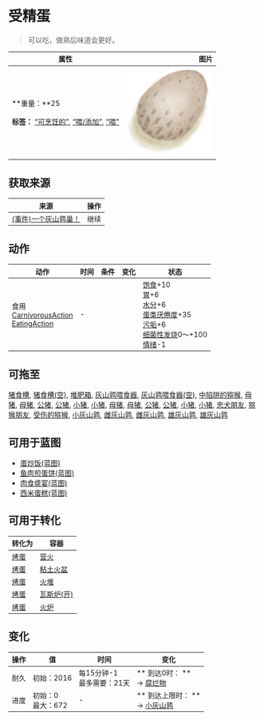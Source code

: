 # 受精蛋  
> 可以吃，做熟后味道会更好。  
  
  属性  |   图片   
 ----  |  ----:   
 **重量：**25<br><br>**标签：**	[“可烹饪的”](tag_Cookable.md), [“喂/添加”](tag_Feed.md), [“喂”](tag_Meat.md)  |  ![](Sprite/Egg.png)   
  
## 获取来源  
来源  |  操作  
----  |  ----  
[(事件)一个灰山鹑巢！](Event_PartridgeNest.md)  |  继续  
## 动作  
动作  |  时间  |  条件  |  变化  |  状态  
----  |  ----  |  ----  |  ----  |  ----  
食用<br>[CarnivorousAction](CarnivorousAction.md)<br>[EatingAction](EatingAction.md)  |  -  |    |    |  [饱食](Satiation.md)+10<br>[胃](Stomach.md)+6<br>[水分](Hydration.md)+6<br>[蛋类<nobr>厌倦度</nobr>](SaturationEggs.md)+35<br>[污垢](Filth.md)+6<br>[细菌性发烧](BacteriaFever.md)0～+100<br>[情绪](Morale.md)-1  
## 可拖至  
[猪食槽](BoarFeeder.md), [猪食槽(空)](BoarFeederEmpty.md), [堆肥箱](CompostBin.md), [灰山鹑喂食器](PartridgeFeeder.md), [灰山鹑喂食器(空)](PartridgeFeederEmpty.md), [中陷阱的猕猴](CageTrapMacaque.md), [母猪](BoarEnclosureFemale.md), [母猪](BoarEnclosureFemale.md), [公猪](BoarEnclosureMale.md), [公猪](BoarEnclosureMale.md), [小猪](BoarEnclosurePiglet.md), [小猪](BoarEnclosurePiglet.md), [母猪](BoarTiedFemale.md), [母猪](BoarTiedFemale.md), [公猪](BoarTiedMale.md), [公猪](BoarTiedMale.md), [小猪](BoarTiedPiglet.md), [小猪](BoarTiedPiglet.md), [忠犬朋友](DogFriend.md), [猕猴朋友](MacaqueFriend.md), [受伤的猕猴](MacaqueWounded.md), [小灰山鹑](PartridgeChick.md), [雌灰山鹑](PartridgeFemaleEnclosure.md), [雌灰山鹑](PartridgeFemaleLive.md), [雄灰山鹑](PartridgeMaleEnclosure.md), [雄灰山鹑](PartridgeMaleLive.md)  
## 可用于蓝图  
- [蛋炒饭(蓝图)](Bp_EggFriedRice.md)  
- [鱼肉煎蛋饼(蓝图)](Bp_FishOmelette.md)  
- [肉食盛宴(蓝图)](Bp_HeartyFeast.md)  
- [西米蛋糕(蓝图)](Bp_SagoCake.md)  
  
  
## 可用于转化  
转化为  |  容器  
----  |  ----  
[烤蛋](EggCooked.md)  |  [营火](Campfire.md)  
[烤蛋](EggCooked.md)  |  [粘土火盆](ClayFirePit.md)  
[烤蛋](EggCooked.md)  |  [火堆](Fire.md)  
[烤蛋](EggCooked.md)  |  [瓦斯炉(开)](GasCookerOn.md)  
[烤蛋](EggCooked.md)  |  [火炉](Stove.md)  
## 变化   
操作  |  值  |  时间  |  变化  
----  |  ----  |  ----  |  ----  
耐久  |  初始：2016  |  每15分钟-1<br>最多需要：21天  |  ** 到达0时： **<br>→ [腐烂物](RottenRemains.md)  
进度  |  初始：0<br>最大：672  |  -  |  ** 到达上限时： **<br>→ [小灰山鹑](PartridgeChick.md)  
